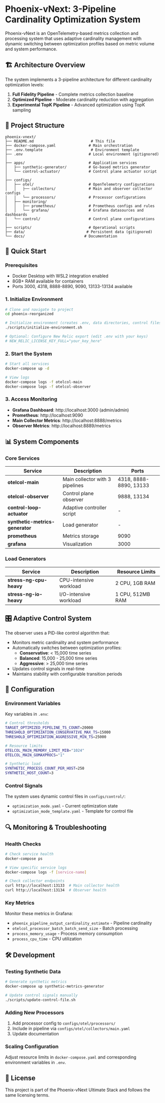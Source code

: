 # Phoenix-vNext: 3-Pipeline Cardinality Optimization System

Phoenix-vNext is an OpenTelemetry-based metrics collection and processing system that uses adaptive cardinality management with dynamic switching between optimization profiles based on metric volume and system performance.

## 🏗️ Architecture Overview

The system implements a 3-pipeline architecture for different cardinality optimization levels:

1. **Full Fidelity Pipeline** - Complete metrics collection baseline
2. **Optimized Pipeline** - Moderate cardinality reduction with aggregation  
3. **Experimental TopK Pipeline** - Advanced optimization using TopK sampling

## 📁 Project Structure

```
phoenix-vnext/
├── README.md                          # This file
├── docker-compose.yaml               # Main orchestration
├── .env.template                      # Environment template
├── .env                              # Local environment (gitignored)
│
├── apps/                             # Application services
│   ├── synthetic-generator/          # Go-based metrics generator
│   └── control-actuator/             # Control plane actuator script
│
├── configs/
│   ├── otel/                         # OpenTelemetry configurations
│   │   ├── collectors/               # Main and observer collector configs
│   │   └── processors/               # Processor configurations
│   ├── monitoring/
│   │   ├── prometheus/               # Prometheus configs and rules
│   │   └── grafana/                  # Grafana datasources and dashboards
│   └── control/                      # Control plane configurations
│
├── scripts/                          # Operational scripts
├── data/                            # Persistent data (gitignored)
└── docs/                           # Documentation
```

## 🚀 Quick Start

### Prerequisites

- Docker Desktop with WSL2 integration enabled
- 8GB+ RAM available for containers
- Ports 3000, 4318, 8888-8890, 9090, 13133-13134 available

### 1. Initialize Environment

```bash
# Clone and navigate to project
cd phoenix-reorganized

# Initialize environment (creates .env, data directories, control files)
./scripts/initialize-environment.sh

# Optional: Configure New Relic export (edit .env with your keys)
# NEW_RELIC_LICENSE_KEY_FULL="your_key_here"
```

### 2. Start the System

```bash
# Start all services
docker-compose up -d

# View logs
docker-compose logs -f otelcol-main
docker-compose logs -f otelcol-observer
```

### 3. Access Monitoring

- **Grafana Dashboard**: http://localhost:3000 (admin/admin)
- **Prometheus**: http://localhost:9090
- **Main Collector Metrics**: http://localhost:8888/metrics
- **Observer Metrics**: http://localhost:8889/metrics

## 📊 System Components

### Core Services

| Service | Description | Ports |
|---------|-------------|-------|
| **otelcol-main** | Main collector with 3 pipelines | 4318, 8888-8890, 13133 |
| **otelcol-observer** | Control plane observer | 9888, 13134 |
| **control-loop-actuator** | Adaptive controller script | - |
| **synthetic-metrics-generator** | Load generator | - |
| **prometheus** | Metrics storage | 9090 |
| **grafana** | Visualization | 3000 |

### Load Generators

| Service | Description | Resource Limits |
|---------|-------------|-----------------|
| **stress-ng-cpu-heavy** | CPU-intensive workload | 2 CPU, 1GB RAM |
| **stress-ng-io-heavy** | I/O-intensive workload | 1 CPU, 512MB RAM |

## 🎛️ Adaptive Control System

The observer uses a PID-like control algorithm that:

- Monitors metric cardinality and system performance
- Automatically switches between optimization profiles:
  - **Conservative**: < 15,000 time series
  - **Balanced**: 15,000 - 25,000 time series  
  - **Aggressive**: > 25,000 time series
- Updates control signals in real-time
- Maintains stability with configurable transition periods

## 🔧 Configuration

### Environment Variables

Key variables in `.env`:

```bash
# Control thresholds
TARGET_OPTIMIZED_PIPELINE_TS_COUNT=20000
THRESHOLD_OPTIMIZATION_CONSERVATIVE_MAX_TS=15000
THRESHOLD_OPTIMIZATION_AGGRESSIVE_MIN_TS=25000

# Resource limits
OTELCOL_MAIN_MEMORY_LIMIT_MIB="1024"
OTELCOL_MAIN_GOMAXPROCS="1"

# Synthetic load
SYNTHETIC_PROCESS_COUNT_PER_HOST=250
SYNTHETIC_HOST_COUNT=3
```

### Control Signals

The system uses dynamic control files in `configs/control/`:
- `optimization_mode.yaml` - Current optimization state
- `optimization_mode_template.yaml` - Template for control file

## 🔍 Monitoring & Troubleshooting

### Health Checks

```bash
# Check service health
docker-compose ps

# View specific service logs
docker-compose logs -f [service-name]

# Check collector endpoints
curl http://localhost:13133  # Main collector health
curl http://localhost:13134  # Observer health
```

### Key Metrics

Monitor these metrics in Grafana:
- `phoenix_pipeline_output_cardinality_estimate` - Pipeline cardinality
- `otelcol_processor_batch_batch_send_size` - Batch processing
- `process_memory_usage` - Process memory consumption
- `process_cpu_time` - CPU utilization

## 🛠️ Development

### Testing Synthetic Data

```bash
# Generate synthetic metrics
docker-compose up synthetic-metrics-generator

# Update control signals manually
./scripts/update-control-file.sh
```

### Adding New Processors

1. Add processor config to `configs/otel/processors/`
2. Include in pipeline via `configs/otel/collectors/main.yaml`
3. Update documentation

### Scaling Configuration

Adjust resource limits in `docker-compose.yaml` and corresponding environment variables in `.env`.

## 📝 License

This project is part of the Phoenix-vNext Ultimate Stack and follows the same licensing terms.